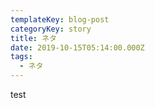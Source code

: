 ```yaml
---
templateKey: blog-post
categoryKey: story
title: ネタ
date: 2019-10-15T05:14:00.000Z
tags:
  - ネタ
---
```

test
